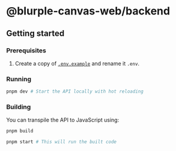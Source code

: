 # @blurple-canvas-web/backend

## Getting started

### Prerequisites

1. Create a copy of [`.env.example`](./.env.example) and rename it `.env`.

### Running

```sh
pnpm dev # Start the API locally with hot reloading
```

### Building

You can transpile the API to JavaScript using:

```sh
pnpm build

pnpm start # This will run the built code
```
